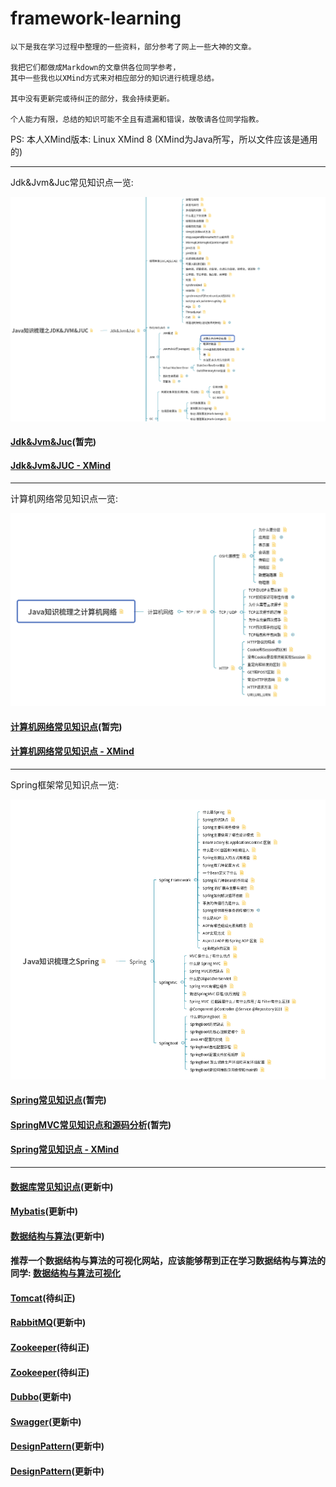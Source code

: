 # framework-learning

```text
以下是我在学习过程中整理的一些资料，部分参考了网上一些大神的文章。

我把它们都做成Markdown的文章供各位同学参考，
其中一些我也以XMind方式来对相应部分的知识进行梳理总结。

其中没有更新完或待纠正的部分，我会持续更新。

个人能力有限，总结的知识可能不全且有遗漏和错误，故敬请各位同学指教。
```

PS: 本人XMind版本: Linux XMind 8 (XMind为Java所写，所以文件应该是通用的)

---

Jdk&Jvm&Juc常见知识点一览:

![Java知识梳理之JDK&JVM&JUC截图](img/Java知识梳理之JDK&JVM&JUC截图.png)

#### [Jdk&Jvm&Juc](https://github.com/guang19/framework-learning/blob/dev/jdk_jvm_juc-learning/Jdk&Jvm&Juc.md)(暂完)

#### [Jdk&Jvm&JUC - XMind](https://github.com/guang19/framework-learning/blob/dev/xmind_file/Java知识梳理之JDK&JVM&JUC.xmind)

---

计算机网络常见知识点一览:

![Java知识梳理之计算机网络](img/Java知识梳理之计算机网络截图.png)

#### [计算机网络常见知识点](https://github.com/guang19/framework-learning/blob/dev/computer-network/Computer-Network.md)(暂完)

#### [计算机网络常见知识点 - XMind](https://github.com/guang19/framework-learning/blob/dev/xmind_file/Java知识梳理之计算机网络.xmind)

---

Spring框架常见知识点一览:

![Java知识梳理之Spring](img/Java知识梳理之Spring截图.png)

#### [Spring常见知识点](https://github.com/guang19/framework-learning/blob/dev/spring-learning/Spring.md)(暂完)

#### [SpringMVC常见知识点和源码分析](https://github.com/guang19/framework-learning/blob/dev/springmvc-learning/SpringMVC.md)(暂完)

#### [Spring常见知识点 - XMind](https://github.com/guang19/framework-learning/blob/dev/xmind_file/Java知识梳理之Spring.xmind)

---

#### [数据库常见知识点](https://github.com/guang19/framework-learning/blob/dev/database-learning/Database.md)(更新中)

#### [Mybatis](https://github.com/guang19/framework-learning/blob/dev/mybatis-learning/Mybatis.md)(更新中)

#### [数据结构与算法](https://github.com/guang19/framework-learning/blob/dev/dataStructureandAlhorithm/dataStructureandAlhorithm.md)(更新中)

#### 推荐一个数据结构与算法的可视化网站，应该能够帮到正在学习数据结构与算法的同学: [数据结构与算法可视化](https://www.cs.usfca.edu/~galles/visualization/Algorithms.html)

#### [Tomcat](https://github.com/guang19/framework-learning/blob/dev/tomcat-9.0.30-source/Tomcat.md)(待纠正)

#### [RabbitMQ](https://github.com/guang19/framework-learning/blob/dev/rabbitmq-learning/RabbitMQ.md)(更新中)

#### [Zookeeper](https://github.com/guang19/framework-learning/blob/dev/zookeeper-learning/Zookeeper.md)(待纠正)

#### [Zookeeper](https://github.com/guang19/framework-learning/blob/dev/zookeeper-learning/Zookeeper.md)(待纠正)

#### [Dubbo](https://github.com/guang19/framework-learning/blob/dev/dubbo-learning/Dubbo.md)(更新中)

#### [Swagger](https://github.com/guang19/framework-learning/blob/dev/swagger-learning/Swagger.md)(更新中)

#### [DesignPattern](https://github.com/guang19/framework-learning/blob/dev/design-pattern/DesignPattern.md)(更新中)

#### [DesignPattern](https://github.com/guang19/framework-learning/blob/dev/design-pattern/DesignPattern.md)(更新中)

